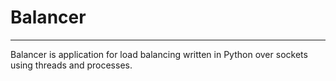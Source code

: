 # Balancer
___
Balancer is application for load balancing written in Python over sockets using threads and processes.